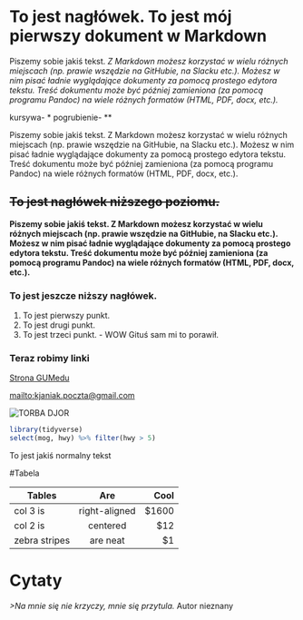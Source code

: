 # To jest nagłówek. To jest mój pierwszy dokument w Markdown

Piszemy sobie jakiś tekst. *Z Markdown możesz korzystać w wielu różnych miejscach (np. prawie wszędzie na GitHubie, na Slacku etc.). Możesz w nim pisać ładnie wyglądające dokumenty za pomocą prostego edytora tekstu. Treść dokumentu może być później zamieniona (za pomocą programu Pandoc) na wiele różnych formatów (HTML, PDF, docx, etc.).*

kursywa- *
pogrubienie- **

Piszemy sobie jakiś tekst. Z Markdown możesz korzystać w wielu różnych miejscach (np. prawie wszędzie na GitHubie, na Slacku etc.). Możesz w nim pisać ładnie wyglądające dokumenty za pomocą prostego edytora tekstu. Treść dokumentu może być później zamieniona (za pomocą programu Pandoc) na wiele różnych formatów (HTML, PDF, docx, etc.).

## ~~To jest nagłówek niższego poziomu.~~

**Piszemy sobie jakiś tekst. Z Markdown możesz korzystać w wielu różnych miejscach (np. prawie wszędzie na GitHubie, na Slacku etc.). Możesz w nim pisać ładnie wyglądające dokumenty za pomocą prostego edytora tekstu. Treść dokumentu może być później zamieniona (za pomocą programu Pandoc) na wiele różnych formatów (HTML, PDF, docx, etc.).**

### To jest jeszcze niższy nagłówek. 

1. To jest pierwszy punkt.
2. To jest drugi punkt.
2. To jest trzeci punkt. - WOW Gituś sam mi to porawił. 

### Teraz robimy linki 
[Strona GUMedu](http://gumed.edu.pl)

<mailto:kjaniak.poczta@gmail.com>

![TORBA DJOR](https://pewex.pl/pictures/Q5/41/581148-744590-product_original-tailormade24-torba-eko-bawelniana-zgubilam-djora-.jpg)

```r
library(tidyverse)
select(mog, hwy) %>% filter(hwy > 5)
````
To jest jakiś normalny tekst

#Tabela

| Tables        | Are           | Cool  |
| ------------- |:-------------:| -----:|
| col 3 is      | right-aligned | $1600 |
| col 2 is      | centered      |   $12 |
| zebra stripes | are neat      |    $1 |

# Cytaty 
*>Na mnie się nie krzyczy, mnie się przytula.* Autor nieznany 
